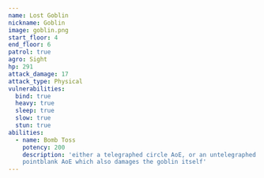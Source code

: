 ```yaml
---
name: Lost Goblin
nickname: Goblin
image: goblin.png
start_floor: 4
end_floor: 6
patrol: true
agro: Sight
hp: 291
attack_damage: 17
attack_type: Physical
vulnerabilities:
  bind: true
  heavy: true
  sleep: true
  slow: true
  stun: true
abilities:
  - name: Bomb Toss
    potency: 200
    description: 'either a telegraphed circle AoE, or an untelegraphed
    pointblank AoE which also damages the goblin itself'
---
```

